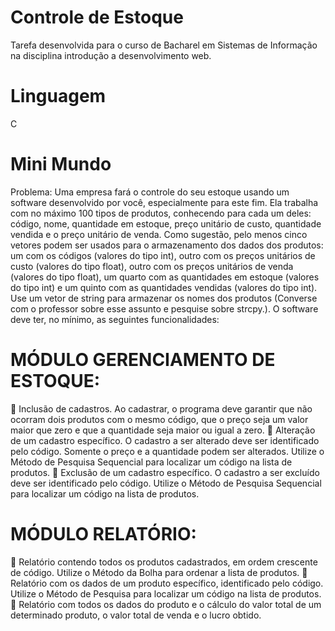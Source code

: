 # Controle de Estoque
Tarefa desenvolvida para o curso de Bacharel em Sistemas de Informação na disciplina introdução a desenvolvimento web.

# Linguagem
C

# Mini Mundo 

Problema: Uma empresa fará o controle do seu estoque usando um software desenvolvido por você, especialmente para este fim. Ela trabalha com no máximo 100 tipos de produtos, conhecendo para cada um deles: código, nome, quantidade em estoque, preço unitário de custo, quantidade vendida e o preço unitário de venda.
Como sugestão, pelo menos cinco vetores podem ser usados para o armazenamento dos dados dos produtos: um com os códigos (valores do tipo int), outro com os preços unitários de custo (valores do tipo float), outro com os preços unitários de venda (valores do tipo float), um quarto com as quantidades em estoque (valores do tipo int) e um quinto com as quantidades vendidas (valores do tipo int). Use um vetor de string para armazenar os nomes dos produtos (Converse com o professor sobre esse assunto e pesquise sobre strcpy.).
O software deve ter, no mínimo, as seguintes funcionalidades:

# MÓDULO GERENCIAMENTO DE ESTOQUE:
 Inclusão de cadastros. Ao cadastrar, o programa deve garantir que não ocorram dois produtos com o mesmo código, que o preço seja um valor maior que zero e que a quantidade seja maior ou igual a zero.
 Alteração de um cadastro específico. O cadastro a ser alterado deve ser identificado pelo código. Somente o preço e a quantidade podem ser alterados. Utilize o Método de Pesquisa Sequencial para localizar um código na lista de produtos.
 Exclusão de um cadastro específico. O cadastro a ser excluído deve ser identificado pelo código. Utilize o Método de Pesquisa Sequencial para localizar um código na lista de produtos.

# MÓDULO RELATÓRIO:
 Relatório contendo todos os produtos cadastrados, em ordem crescente de código. Utilize o Método da Bolha para ordenar a lista de produtos.
 Relatório com os dados de um produto específico, identificado pelo código. Utilize o Método de Pesquisa para localizar um código na lista de produtos.
 Relatório com todos os dados do produto e o cálculo do valor total de um determinado produto, o valor total de venda e o lucro obtido.
